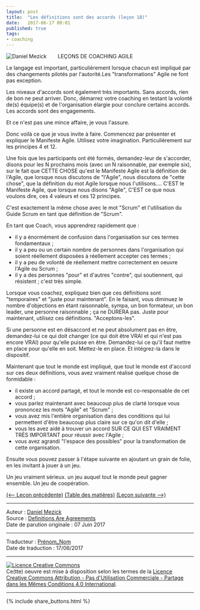 ```yaml
---
layout: post
title:  "Les définitions sont des accords (leçon 18)"
date:   2017-06-17 00:01
published: true
tags:
- coaching
---
```


<div align="left" style="float:left; padding-right:30px" >
  <img title="Daniel Mezick" src="{{ site.url }}assets/daniel_mezick/daniel-mezick-002.png" />
</div>
LEÇONS DE COACHING AGILE

Le langage est important, particulièrement lorsque chacun est impliqué par des changements pilotés par l'autorité.Les "transformations" Agile ne font pas exception.

Les niveaux d'accords sont également très importants. Sans accords, rien de bon ne peut arriver. Donc, démarrez votre coaching en testant la volonté de(s) équipe(s) et de l'organisation élargie pour conclure certains accords. Les accords sont des engagements.

Et ce n'est pas une mince affaire, je vous l'assure.

Donc voilà ce que je vous invite à faire. Commencez par présenter et expliquer le Manifeste Agile. Utilisez votre imagination. Particulièrement sur les principes 4 et 12.

Une fois que les participants ont été formés, demandez-leur de s'accorder, disons pour les N prochains mois (avec un N raisonnable, par exemple six), sur le fait que CETTE CHOSE qu'est le Manifeste Agile est la définition de l'Agile, que lorsque nous discutons de "l'Agile", nous discutons de "cette chose", que la définition du mot Agile lorsque nous l'utilisons.... C'EST le Manifeste Agile, que lorsque nous disons "Agile", C'EST ce que nous voulons dire, ces 4 valeurs et ces 12 principes.

C'est exactement la même chose avec le mot "Scrum" et l'utilisation du Guide Scrum en tant que définition de "Scrum".

En tant que Coach, vous apprendrez rapidement que :

* il y a énormément de confusion dans l'organisation sur ces termes fondamentaux ;
* il y a peu ou un certain nombre de personnes dans l'organisation qui soient réellement disposées à réellement accepter ces termes ;
* il y a peu de volonté de réellement mettre correctement en oeuvre l'Agile ou Scrum ;
* il y a des personnes "pour" et d'autres "contre", qui soutiennent, qui résistent ; c'est très simple.


Lorsque vous coachez, expliquez bien que ces définitions sont "temporaires" et "juste pour maintenant". En le faisant, vous diminuez le nombre d'objections en étant raisonnable, sympa, un bon formateur, un bon leader, une personne raisonnable ; ça ne DURERA pas. Juste pour maintenant, utilisez ces définitions. "Acceptons-les".

Si une personne est en désaccord et ne peut absolument pas en être, demandez-lui ce qui doit changer (ce qui doit être VRAI et qui n'est pas encore VRAI) pour qu'elle puisse en être. Demandez-lui ce qu'il faut mettre en place pour qu'elle en soit. Mettez-le en place. Et intégrez-la dans le dispositif.

Maintenant que tout le monde est impliqué, que tout le monde est d'accord sur ces deux définitions, vous avez vraiment réalisé quelque chose de formidable :

* il existe un accord partagé, et tout le monde est co-responsable de cet accord ;
* vous parlez maintenant avec beaucoup plus de clarté lorsque vous prononcez les mots "Agile" et "Scrum" ;
* vous avez mis l'entière organisation dans des conditions qui lui permettent d'être beaucoup plus claire sur ce qu'on dit d'elle ;
* vous les avez aidé à trouver un accord SUR CE QUI EST VRAIMENT TRÈS IMPORTANT pour réussir avec l'Agile ;
* vous avez agrandi "l'espace des possibles" pour la transformation de cette organisation.


Ensuite vous pouvez passer à l'étape suivante en ajoutant un grain de folie, en les invitant à jouer à un jeu.

Un jeu vraiment sérieux. un jeu auquel tout le monde peut gagner ensemble. Un jeu de coopération.

[(<-- Leçon précédente)](http://www.les-traducteurs-agiles.org/2017/06/16/pousser-l-agile-provoque-des-transe-formations-lecon-17.html) [(Table des matières)](http://www.les-traducteurs-agiles.org/2015/02/15/lecons-de-coaching.html) [(Leçon suivante -->)](http://www.les-traducteurs-agiles.org/2017/07/20/agile-est-un-jeu-mettez-vous-d-accord-sur-les-regles-lecon-19.html)  

---
Auteur : [Daniel Mezick](https://twitter.com/danielmezick)  
Source : [Definitions Are Agreements](http://newtechusa.net/agile/definitions-are-agreements/)  
Date de parution originale : 07 Juin 2017  

---
Traducteur : [Prénom_Nom](url_bio)  
Date de traduction : 17/06/2017  

---

<a rel="license" href="http://creativecommons.org/licenses/by-nc-sa/4.0/"><img alt="Licence Creative Commons" style="border-width:0" src="http://i.creativecommons.org/l/by-nc-sa/4.0/88x31.png" /></a><br />Ce(tte) oeuvre est mise à disposition selon les termes de la <a rel="license" href="http://creativecommons.org/licenses/by-nc-sa/4.0/">Licence Creative Commons Attribution - Pas d'Utilisation Commerciale - Partage dans les Mêmes Conditions 4.0 International</a>.

---

{% include share_buttons.html %}
